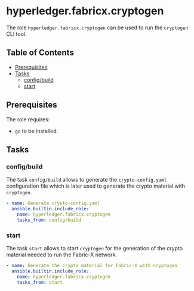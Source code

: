 # hyperledger.fabricx.cryptogen

The role `hyperledger.fabricx.cryptogen` can be used to run the `cryptogen` CLI tool.

## Table of Contents <!-- omit in toc -->

- [Prerequisites](#prerequisites)
- [Tasks](#tasks)
  - [config/build](#configbuild)
  - [start](#start)

## Prerequisites

The role requires:

- `go` to be installed.

## Tasks

### config/build

The task `config/build` allows to generate the `crypto-config.yaml` configuration file which is later used to generate the crypto material with `cryptogen`.

```yaml
- name: Generate crypto-config.yaml
  ansible.builtin.include_role:
    name: hyperledger.fabricx.cryptogen
    tasks_from: config/build
```

### start

The task `start` allows to start `cryptogen` for the generation of the crypto material needed to run the Fabric-X network.

```yaml
- name: Generate the crypto material for Fabric-X with cryptogen
  ansible.builtin.include_role:
    name: hyperledger.fabricx.cryptogen
    tasks_from: start
```
